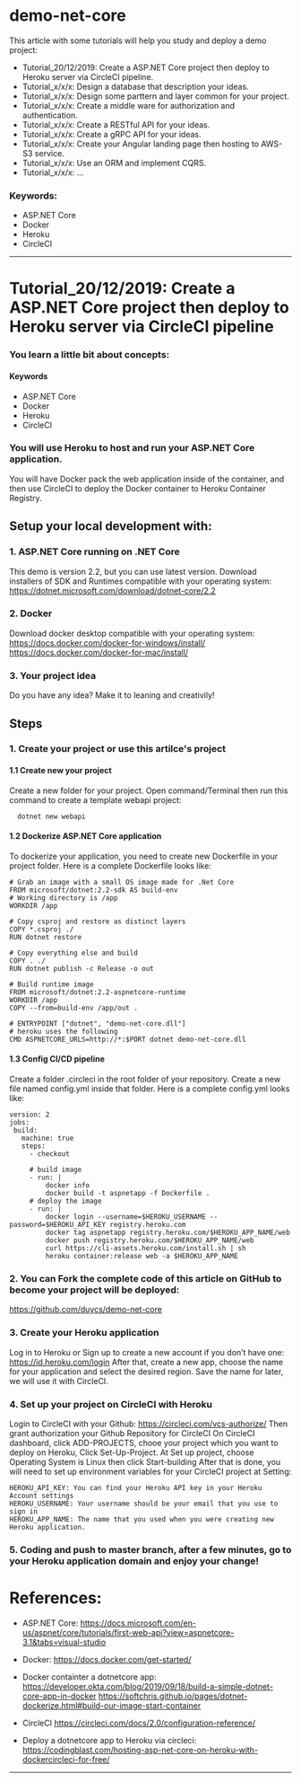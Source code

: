 # demo-net-core
This article with some tutorials will help you study and deploy a demo project:
- Tutorial_20/12/2019: Create a ASP.NET Core project then deploy to Heroku server via CircleCI pipeline.
- Tutorial_x/x/x: Design a database that description your ideas.
- Tutorial_x/x/x: Design some parttern and layer common for your project.
- Tutorial_x/x/x: Create a middle ware for authorization and authentication.
- Tutorial_x/x/x: Create a RESTful API for your ideas.
- Tutorial_x/x/x: Create a gRPC API for your ideas.
- Tutorial_x/x/x: Create your Angular landing page then hosting to AWS-S3 service.
- Tutorial_x/x/x: Use an ORM and implement CQRS.
- Tutorial_x/x/x: ...

### Keywords: 
- ASP.NET Core
- Docker
- Heroku
- CircleCI

---
# Tutorial_20/12/2019: Create a ASP.NET Core project then deploy to Heroku server via CircleCI pipeline

### You learn a little bit about concepts:
#### Keywords
- ASP.NET Core
- Docker
- Heroku
- CircleCI

### You will use Heroku to host and run your ASP.NET Core application.
You will have Docker pack the web application inside of the container, and then use CircleCI to deploy the Docker container to Heroku Container Registry.


## Setup your local development with:

### 1. ASP.NET Core running on .NET Core 
This demo is version 2.2, but you can use latest version.
Download installers of SDK and Runtimes compatible with your operating system:
https://dotnet.microsoft.com/download/dotnet-core/2.2

### 2. Docker
Download docker desktop compatible with your operating system:
https://docs.docker.com/docker-for-windows/install/
https://docs.docker.com/docker-for-mac/install/

### 3. Your project idea
Do you have any idea?
Make it to leaning and creativily!

## Steps

### 1. Create your project or use this artilce's project
#### 1.1 Create new your project
Create a new folder for your project.
Open command/Terminal then run this command to create a template webapi project:
```
  dotnet new webapi
```
#### 1.2 Dockerize ASP.NET Core application
To dockerize your application, you need to create new Dockerfile in your project folder.
Here is a complete Dockerfile looks like:

```docker
# Grab an image with a small OS image made for .Net Core
FROM microsoft/dotnet:2.2-sdk AS build-env
# Working directory is /app
WORKDIR /app

# Copy csproj and restore as distinct layers
COPY *.csproj ./
RUN dotnet restore

# Copy everything else and build
COPY . ./
RUN dotnet publish -c Release -o out

# Build runtime image
FROM microsoft/dotnet:2.2-aspnetcore-runtime
WORKDIR /app
COPY --from=build-env /app/out .

# ENTRYPOINT ["dotnet", "demo-net-core.dll"]
# heroku uses the following
CMD ASPNETCORE_URLS=http://*:$PORT dotnet demo-net-core.dll
```

#### 1.3 Config CI/CD pipeline
Create a folder .circleci in the root folder of your repository.
Create a new file named config.yml inside that folder.
Here is a complete config.yml looks like:

```
version: 2
jobs:
 build:
   machine: true
   steps:
     - checkout 

     # build image
     - run: |         
         docker info
         docker build -t aspnetapp -f Dockerfile .
     # deploy the image
     - run: |         
         docker login --username=$HEROKU_USERNAME --password=$HEROKU_API_KEY registry.heroku.com
         docker tag aspnetapp registry.heroku.com/$HEROKU_APP_NAME/web
         docker push registry.heroku.com/$HEROKU_APP_NAME/web                
         curl https://cli-assets.heroku.com/install.sh | sh
         heroku container:release web -a $HEROKU_APP_NAME
```

### 2. You can Fork the complete code of this article on GitHub to become your project will be deployed:
https://github.com/duycs/demo-net-core

### 3. Create your Heroku application
Log in to Heroku or Sign up to create a new account if you don’t have one:
https://id.heroku.com/login
After that, create a new app, choose the name for your application and select the desired region.
Save the name for later, we will use it with CircleCI.

### 4. Set up your project on CircleCI with Heroku
Login to CircleCI with your Github:
https://circleci.com/vcs-authorize/
Then grant authorization your Github Repository for CircleCI
On CircleCI dashboard, click ADD-PROJECTS, chooe your project which you want to deploy on Heroku, Click Set-Up-Project.
At Set up project, choose Operating System is Linux then click Start-building
After that is done, you will need to set up environment variables for your CircleCI project at Setting:
```
HEROKU_API_KEY: You can find your Heroku API key in your Heroku Account settings
HEROKU_USERNAME: Your username should be your email that you use to sign in
HEROKU_APP_NAME: The name that you used when you were creating new Heroku application.
```

### 5. Coding and push to master branch, after a few minutes, go to your Heroku application domain and enjoy your change!

# References:
- ASP.NET Core:
https://docs.microsoft.com/en-us/aspnet/core/tutorials/first-web-api?view=aspnetcore-3.1&tabs=visual-studio

- Docker:
https://docs.docker.com/get-started/

- Docker containter a dotnetcore app:
https://developer.okta.com/blog/2019/09/18/build-a-simple-dotnet-core-app-in-docker
https://softchris.github.io/pages/dotnet-dockerize.html#build-our-image-start-container

- CircleCI
https://circleci.com/docs/2.0/configuration-reference/

- Deploy a dotnetcore app to Heroku via circleci:
https://codingblast.com/hosting-asp-net-core-on-heroku-with-dockercircleci-for-free/

---
